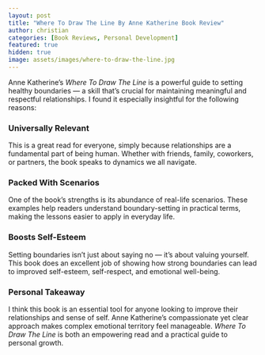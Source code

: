 ```yaml
---
layout: post
title: "Where To Draw The Line By Anne Katherine Book Review"  
author: christian
categories: [Book Reviews, Personal Development]
featured: true
hidden: true
image: assets/images/where-to-draw-the-line.jpg
---
```


Anne Katherine’s *Where To Draw The Line* is a powerful guide to setting healthy boundaries — a skill that’s crucial for maintaining meaningful and respectful relationships. I found it especially insightful for the following reasons:

### Universally Relevant

This is a great read for everyone, simply because relationships are a fundamental part of being human. Whether with friends, family, coworkers, or partners, the book speaks to dynamics we all navigate.

### Packed With Scenarios

One of the book’s strengths is its abundance of real-life scenarios. These examples help readers understand boundary-setting in practical terms, making the lessons easier to apply in everyday life.

### Boosts Self-Esteem

Setting boundaries isn’t just about saying no — it’s about valuing yourself. This book does an excellent job of showing how strong boundaries can lead to improved self-esteem, self-respect, and emotional well-being.

### Personal Takeaway

I think this book is an essential tool for anyone looking to improve their relationships and sense of self. Anne Katherine’s compassionate yet clear approach makes complex emotional territory feel manageable. *Where To Draw The Line* is both an empowering read and a practical guide to personal growth.
